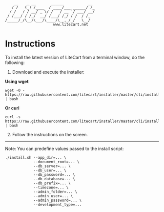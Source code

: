         __    _ __       ______           __
       / /   (_) /____  / ____/___ ______/ /_
      / /   / / __/ _ \/ /   / __ `/ ___/ __/
     / /___/ / /_/  __/ /___/ /_/ / /  / /_
    /_____/_/\__/\___/\____/\__,_/_/   \__/
                          www.litecart.net

# Instructions

To install the latest version of LiteCart from a terminal window, do the following:

1. Download and execute the installer:

  **Using wget**

    wget -O - https://raw.githubusercontent.com/litecart/installer/master/cli/install.sh | bash

  **Or curl**

    curl -s https://raw.githubusercontent.com/litecart/installer/master/cli/install.sh | bash

2. Follow the instructions on the screen.

-----------------------------------------------------------------------

Note: You can predefine values passed to the install script:

    ./install.sh --app_dir=... \
                 --document_root=... \
                 --db_server=... \
                 --db_user=... \
                 --db_password=... \
                 --db_database=... \
                 --db_prefix=... \
                 --timezone=... \
                 --admin_folder=... \
                 --admin_user=... \
                 --admin_password=... \
                 --development_type=...
